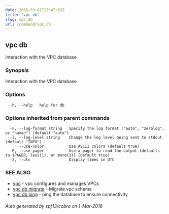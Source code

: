 ```yaml
---
date: 2018-03-01T23:47:53Z
title: "vpc db"
slug: vpc_db
url: /command/vpc_db
---
```

## vpc db

Interaction with the VPC database

### Synopsis


Interaction with the VPC database

### Options

```
  -h, --help   help for db
```

### Options inherited from parent commands

```
  -F, --log-format string   Specify the log format ("auto", "zerolog", or "human") (default "auto")
  -l, --log-level string    Change the log level being sent to stdout (default "INFO")
      --use-color           Use ASCII colors (default true)
  -P, --use-pager           Use a pager to read the output (defaults to $PAGER, less(1), or more(1)) (default true)
  -Z, --utc                 Display times in UTC
```

### SEE ALSO
* [vpc](/command/vpc)	 - vpc configures and manages VPCs
* [vpc db migrate](/command/vpc_db_migrate)	 - Migrate vpc schema
* [vpc db ping](/command/vpc_db_ping)	 - ping the database to ensure connectivity

###### Auto generated by spf13/cobra on 1-Mar-2018
